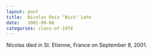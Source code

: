 ```yaml
---
layout: post
title:  Nicolas Rein "Nick" Lehv
date:   2001-09-08
categories: class-of-1974
---
```

Nicolas died in St. Etienne, France on September 8, 2001.
